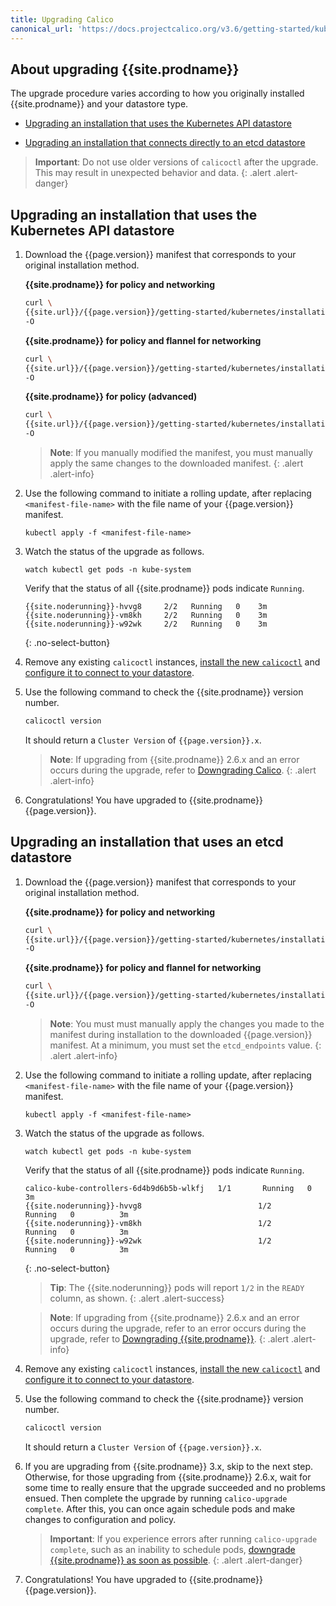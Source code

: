 ```yaml
---
title: Upgrading Calico
canonical_url: 'https://docs.projectcalico.org/v3.6/getting-started/kubernetes/upgrade/upgrade'
---
```


## About upgrading {{site.prodname}}

The upgrade procedure varies according to how you originally installed {{site.prodname}}
and your datastore type.

- [Upgrading an installation that uses the Kubernetes API datastore](#upgrading-an-installation-that-uses-the-kubernetes-api-datastore)

- [Upgrading an installation that connects directly to an etcd datastore](#upgrading-an-installation-that-uses-an-etcd-datastore)

> **Important**: Do not use older versions of `calicoctl` after the upgrade.
> This may result in unexpected behavior and data.
{: .alert .alert-danger}


## Upgrading an installation that uses the Kubernetes API datastore

1. Download the {{page.version}} manifest that corresponds to your original installation method.

   **{{site.prodname}} for policy and networking**
   ```bash
   curl \
   {{site.url}}/{{page.version}}/getting-started/kubernetes/installation/hosted/kubernetes-datastore/calico-networking/1.7/calico.yaml \
   -O
   ```

   **{{site.prodname}} for policy and flannel for networking**
   ```bash
   curl \
   {{site.url}}/{{page.version}}/getting-started/kubernetes/installation/hosted/canal/canal.yaml \
   -O
   ```

   **{{site.prodname}} for policy (advanced)**
   ```bash
   curl \
   {{site.url}}/{{page.version}}/getting-started/kubernetes/installation/hosted/kubernetes-datastore/policy-only/1.7/calico.yaml \
   -O
   ```

   > **Note**: If you manually modified the manifest, you must manually apply the
   > same changes to the downloaded manifest.
   {: .alert .alert-info}

1. Use the following command to initiate a rolling update, after replacing
   `<manifest-file-name>` with the file name of your {{page.version}} manifest.

   ```
   kubectl apply -f <manifest-file-name>
   ```

1. Watch the status of the upgrade as follows.

   ```
   watch kubectl get pods -n kube-system
   ```

   Verify that the status of all {{site.prodname}} pods indicate `Running`.

   ```
   {{site.noderunning}}-hvvg8     2/2   Running   0    3m
   {{site.noderunning}}-vm8kh     2/2   Running   0    3m
   {{site.noderunning}}-w92wk     2/2   Running   0    3m
   ```
   {: .no-select-button}

1. Remove any existing `calicoctl` instances, [install the new `calicoctl`](../../../usage/calicoctl/install)
   and [configure it to connect to your datastore](../../../usage/calicoctl/configure/).

1. Use the following command to check the {{site.prodname}} version number.

   ```bash
   calicoctl version
   ```

   It should return a `Cluster Version` of `{{page.version}}.x`.

   > **Note**: If upgrading from {{site.prodname}} 2.6.x and an error occurs during
   > the upgrade, refer to [Downgrading Calico](/{{page.version}}/getting-started/kubernetes/upgrade/downgrade).
   {: .alert .alert-info}

1. Congratulations! You have upgraded to {{site.prodname}} {{page.version}}.


## Upgrading an installation that uses an etcd datastore

1. Download the {{page.version}} manifest that corresponds to your original installation method.

   **{{site.prodname}} for policy and networking**
   ```bash
   curl \
   {{site.url}}/{{page.version}}/getting-started/kubernetes/installation/hosted/calico.yaml \
   -O
   ```

   **{{site.prodname}} for policy and flannel for networking**
   ```bash
   curl \
   {{site.url}}/{{page.version}}/getting-started/kubernetes/installation/hosted/canal/canal-etcd.yaml \
   -O
   ```

   > **Note**: You must must manually apply the changes you made to the manifest
   > during installation to the downloaded {{page.version}} manifest. At a minimum,
   > you must set the `etcd_endpoints` value.
   {: .alert .alert-info}

1. Use the following command to initiate a rolling update, after replacing
   `<manifest-file-name>` with the file name of your {{page.version}} manifest.

   ```
   kubectl apply -f <manifest-file-name>
   ```

1. Watch the status of the upgrade as follows.

   ```
   watch kubectl get pods -n kube-system
   ```

   Verify that the status of all {{site.prodname}} pods indicate `Running`.

   ```
   calico-kube-controllers-6d4b9d6b5b-wlkfj   1/1       Running   0          3m
   {{site.noderunning}}-hvvg8                          1/2       Running   0          3m
   {{site.noderunning}}-vm8kh                          1/2       Running   0          3m
   {{site.noderunning}}-w92wk                          1/2       Running   0          3m
   ```
   {: .no-select-button}

   > **Tip**: The {{site.noderunning}} pods will report `1/2` in the `READY` column, as shown.
   {: .alert .alert-success}

   > **Note**: If upgrading from {{site.prodname}} 2.6.x and an error occurs during
   > the upgrade, refer to an error occurs during the upgrade, refer to
   > [Downgrading {{site.prodname}}](/{{page.version}}/getting-started/kubernetes/upgrade/downgrade).
   {: .alert .alert-info}

1. Remove any existing `calicoctl` instances, [install the new `calicoctl`](../../../usage/calicoctl/install)
   and [configure it to connect to your datastore](../../../usage/calicoctl/configure/).

1. Use the following command to check the {{site.prodname}} version number.

   ```bash
   calicoctl version
   ```

   It should return a `Cluster Version` of `{{page.version}}.x`.

1. If you are upgrading from {{site.prodname}} 3.x, skip to the next step. Otherwise,
   for those upgrading from {{site.prodname}} 2.6.x, wait for some time to really
   ensure that the upgrade succeeded and no problems ensued. Then complete the
   upgrade by running `calico-upgrade complete`. After this, you can once again schedule
   pods and make changes to configuration and policy.

   > **Important**: If you experience errors after running `calico-upgrade complete`,
   > such as an inability to schedule pods, [downgrade {{site.prodname}} as soon as possible](/{{page.version}}/getting-started/kubernetes/upgrade/downgrade).
   {: .alert .alert-danger}

1. Congratulations! You have upgraded to {{site.prodname}} {{page.version}}.
